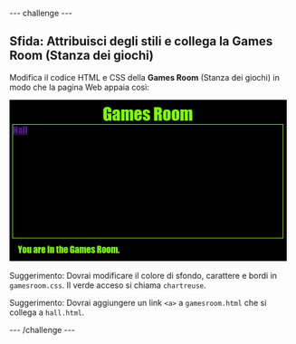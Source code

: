 --- challenge ---
## Sfida: Attribuisci degli stili e collega la Games Room (Stanza dei giochi)

Modifica il codice HTML e CSS della __Games Room__ (Stanza dei giochi) in modo che la pagina Web appaia così:

![screenshot](images/rooms-games-challenge.png)

Suggerimento: Dovrai modificare il colore di sfondo, carattere e bordi in `gamesroom.css`. Il verde acceso si chiama `chartreuse`.  

Suggerimento: Dovrai aggiungere un link `<a>` a `gamesroom.html` che si collega a `hall.html`.



--- /challenge ---